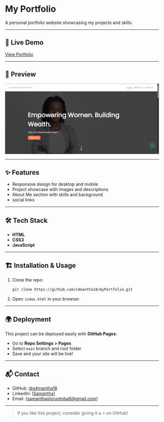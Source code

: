 # My Portfolio

A personal portfolio website showcasing my projects and skills.

---

## 🚀 Live Demo

[View Portfolio](https://s4mantha18.github.io/myPortfolio/)

---

## 📸 Preview

![Portfolio Screenshot](img/recruitement_ss.webp)

---

## ✨ Features

* Responsive design for desktop and mobile
* Project showcase with images and descriptions
* About Me section with skills and background
*  social links

---

## 🛠️ Tech Stack

* **HTML**
* **CSS3**
* **JavaScript**

---

## 🏗️ Installation & Usage

1. Clone the repo:

   ```bash
   git clone https://github.com/s4mantha18/myPortfolio.git
   ```
2. Open `index.html` in your browser.

---

## 🌍 Deployment

This project can be deployed easily with **GitHub Pages**:

* Go to **Repo Settings > Pages**
* Select `main` branch and root folder
* Save and your site will be live!

---

## 📬 Contact

* GitHub: [@s4mantha18](https://github.com/s4mantha18)
* LinkedIn: \[[Samantha](https://www.linkedin.com/in/samanthaoloruntoba18/)]
* Email: \[[samanthaoloruntoba6@gmail.com](mailto:samanthaoloruntoba6@gmail.com)]

---

> If you like this project, consider giving it a ⭐ on GitHub!
